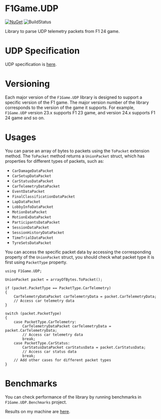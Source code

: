 # F1Game.UDP

[![NuGet](https://img.shields.io/nuget/v/F1Game.UDP.svg)](https://www.nuget.org/packages/F1Game.UDP/)
![BuildStatus](https://github.com/volodymyr-fed/F1Game.UDP/actions/workflows/ci.yaml/badge.svg)

Library to parse UDP telemetry packets from F1 24 game.

# UDP Specification

UDP specification is [here](https://answers.ea.com/t5/General-Discussion/F1-24-UDP-Specification/td-p/13745220).

# Versioning

Each major version of the `F1Game.UDP` library is designed to support a specific version of the F1 game. The major version number of the library corresponds to the version of the game it supports. For example, `F1Game.UDP` version 23.x supports F1 23 game, and version 24.x supports F1 24 game and so on.

# Usages

You can parse an array of bytes to packets using the `ToPacket` extension method.
The `ToPacket` method returns a `UnionPacket` struct, which has properties for different types of packets, such as:
- `CarDamageDataPacket`
- `CarSetupDataPacket`
- `CarStatusDataPacket`
- `CarTelemetryDataPacket`
- `EventDataPacket`
- `FinalClassificationDataPacket`
- `LapDataPacket`
- `LobbyInfoDataPacket`
- `MotionDataPacket`
- `MotionExDataPacket`
- `ParticipantsDataPacket`
- `SessionDataPacket`
- `SessionHistoryDataPacket`
- `TimeTrialDataPacket`
- `TyreSetsDataPacket`

You can access the specific packet data by accessing the corresponding property of the `UnionPacket` struct, you should check what packet type it is first using `PacketType` property.

```
using F1Game.UDP;

UnionPacket packet = arrayOfBytes.ToPacket();

if (packet.PacketType == PacketType.CarTelemetry)
{
	CarTelemetryDataPacket carTelemetryData = packet.CarTelemetryData;
	// Access car telemetry data
}

switch (packet.PacketType)
{
	case PacketType.CarTelemetry:
		CarTelemetryDataPacket carTelemetryData = packet.CarTelemetryData;
		// Access car telemetry data
		break;
	case PacketType.CarStatus:
		CarStatusDataPacket carStatusData = packet.CarStatusData;
		// Access car status data
		break;
	// Add other cases for different packet types
}
```

# Benchmarks

You can check performance of the library by running benchmarks in `F1Game.UDP.Benchmarks` project.

Results on my machine are [here](./docs/F1Game.UDP.Benchmarks.InternalBenchmark-report-github.md).